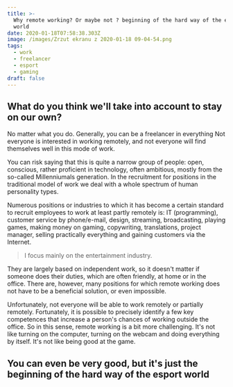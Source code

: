 ```yaml
---
title: >-
  Why remote working? Or maybe not ? beginning of the hard way of the esport
  world
date: 2020-01-18T07:58:38.303Z
image: /images/Zrzut ekranu z 2020-01-18 09-04-54.png
tags:
  - work
  - freelancer
  - esport
  - gaming
draft: false
---
```

## What do you think we'll take into account to stay on our own? 



No matter what you do. Generally, you can be a freelancer in everything Not everyone is interested in working remotely, and not everyone will find themselves well in this mode of work. 

You can risk saying that this is quite a narrow group of people: open, conscious, rather proficient in technology, often ambitious, mostly from the so-called Millenniumals generation. In the recruitment for positions in the traditional model of work we deal with a whole spectrum of human personality types.

Numerous positions or industries to which it has become a certain standard to recruit employees to work at least partly remotely is: IT (programming), customer service by phone/e-mail, design, streaming, broadcasting, playing games, making money on gaming, copywriting, translations, project manager, selling practically everything and gaining customers via the Internet. 

> I focus mainly on the entertainment industry. 

They are largely based on independent work, so it doesn't matter if someone does their duties, which are often friendly, at home or in the office. There are, however, many positions for which remote working does not have to be a beneficial solution, or even impossible. 

Unfortunately, not everyone will be able to work remotely or partially remotely. Fortunately, it is possible to precisely identify a few key competences that increase a person's chances of working outside the office. So in this sense, remote working is a bit more challenging. It's not like turning on the computer, turning on the webcam and doing everything by itself. It's not like being good at the game. 



## You can even be very good, but it's just the beginning of the hard way of the esport world
